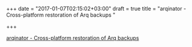 +++
date = "2017-01-07T02:15:02+03:00"
draft = true
title = "arqinator - Cross-platform restoration of Arq backups "

+++

<p><a href="https://t.co/pBX5x7vMLZ">arqinator - Cross-platform restoration of Arq backups </a></p>
